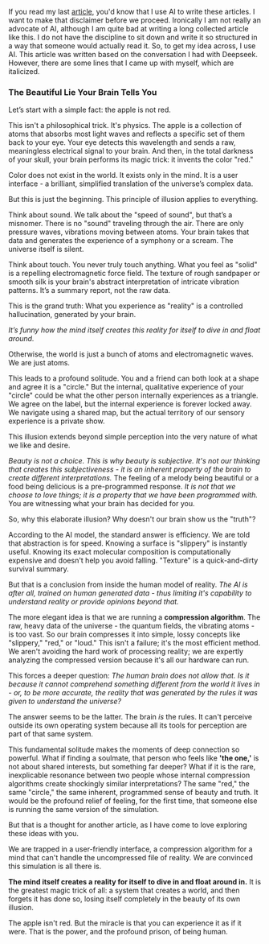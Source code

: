 <!--  
title: "An Apple is not Red, I love you."  
author: "Malindu"  
date: "2025-10-27"  
excerpt: "We don't perceive reality itself, but a compressed simulation of it, generated by our brain for survival."  
img: "/img/how-i-built-this-blog.png"  
pinned: True  
-->

If you read my last [article](src\assembly-love.md), you'd know that I use AI to write these articles. I want to make that disclaimer before we proceed. Ironically I am not really an advocate of AI, although I am quite bad at writing a long collected article like this. I do not have the discipline to sit down and write it so structured in a way that someone would actually read it. So, to get my idea across, I use AI. This article was written based on the conversation I had with Deepseek. However, there are some lines that I came up with myself, which are italicized.

### **The Beautiful Lie Your Brain Tells You**

Let’s start with a simple fact: the apple is not red.

This isn't a philosophical trick. It's physics. The apple is a collection of atoms that absorbs most light waves and reflects a specific set of them back to your eye. Your eye detects this wavelength and sends a raw, meaningless electrical signal to your brain. And then, in the total darkness of your skull, your brain performs its magic trick: it invents the color "red."

Color does not exist in the world. It exists only in the mind. It is a user interface - a brilliant, simplified translation of the universe’s complex data.

But this is just the beginning. This principle of illusion applies to everything.

Think about sound. We talk about the "speed of sound", but that’s a misnomer. There is no "sound" traveling through the air. There are only pressure waves, vibrations moving between atoms. Your brain takes that data and generates the experience of a symphony or a scream. The universe itself is silent.

Think about touch. You never truly touch anything. What you feel as "solid" is a repelling electromagnetic force field. The texture of rough sandpaper or smooth silk is your brain's abstract interpretation of intricate vibration patterns. It’s a summary report, not the raw data.

This is the grand truth: What you experience as "reality" is a controlled hallucination, generated by your brain.

*It’s funny how the mind itself creates this reality for itself to dive in and float around.*

Otherwise, the world is just a bunch of atoms and electromagnetic waves. We are just atoms.

This leads to a profound solitude. You and a friend can both look at a shape and agree it is a "circle." But the internal, qualitative experience of your "circle" could be what the other person internally experiences as a triangle. We agree on the label, but the internal experience is forever locked away. We navigate using a shared map, but the actual territory of our sensory experience is a private show.

This illusion extends beyond simple perception into the very nature of what we like and desire.

*Beauty is not a choice. This is why beauty is subjective. It's not our thinking that creates this subjectiveness - it is an inherent property of the brain to create different interpretations.* The feeling of a melody being beautiful or a food being delicious is a pre-programmed response. *It is not that we choose to love things; it is a property that we have been programmed with.* You are witnessing what your brain has decided for you.

So, why this elaborate illusion? Why doesn't our brain show us the "truth"?

According to the AI model, the standard answer is efficiency. We are told that abstraction is for speed. Knowing a surface is "slippery" is instantly useful. Knowing its exact molecular composition is computationally expensive and doesn't help you avoid falling. "Texture" is a quick-and-dirty survival summary.

But that is a conclusion from inside the human model of reality. *The AI is after all, trained on human generated data - thus limiting it's capability to understand reality or provide opinions beyond that.*

The more elegant idea is that we are running a **compression algorithm**. The raw, heavy data of the universe - the quantum fields, the vibrating atoms - is too vast. So our brain compresses it into simple, lossy concepts like "slippery," "red," or "loud." This isn't a failure; it's the most efficient method. We aren't avoiding the hard work of processing reality; we are expertly analyzing the compressed version because it's all our hardware can run.

This forces a deeper question: *The human brain does not allow that. Is it because it cannot comprehend something different from the world it lives in - or, to be more accurate, the reality that was generated by the rules it was given to understand the universe?*

The answer seems to be the latter. The brain *is* the rules. It can't perceive outside its own operating system because all its tools for perception are part of that same system.

This fundamental solitude makes the moments of deep connection so powerful. What if finding a soulmate, that person who feels like **'the one,'** is not about shared interests, but something far deeper? What if it is the rare, inexplicable resonance between two people whose internal compression algorithms create shockingly similar interpretations? The same "red," the same "circle," the same inherent, programmed sense of beauty and truth. It would be the profound relief of feeling, for the first time, that someone else is running the same version of the simulation.

But that is a thought for another article, as I have come to love exploring these ideas with you.

We are trapped in a user-friendly interface, a compression algorithm for a mind that can't handle the uncompressed file of reality. We are convinced this simulation is all there is.

**The mind itself creates a reality for itself to dive in and float around in.** It is the greatest magic trick of all: a system that creates a world, and then forgets it has done so, losing itself completely in the beauty of its own illusion.

The apple isn't red. But the miracle is that you can experience it as if it were. That is the power, and the profound prison, of being human.
